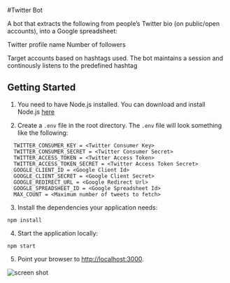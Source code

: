 #Twitter Bot

A bot that extracts the following from people’s Twitter bio (on public/open accounts), into a Google spreadsheet:

Twitter profile name
Number of followers

Target accounts based on hashtags used. The bot maintains a session and continously listens to the predefined hashtag

## Getting Started

1. You need to have Node.js installed. You can download and install Node.js [here](http://nodejs.org/)

2. Create a `.env` file in the root directory. The `.env` file will look something like the following:

  ```none
    TWITTER_CONSUMER_KEY = <Twitter Consumer Key>
    TWITTER_CONSUMER_SECRET = <Twitter Consumer Secret>
    TWITTER_ACCESS_TOKEN = <Twitter Access Token>
    TWITTER_ACCESS_TOKEN_SECRET = <Twitter Access Token Secret>
    GOOGLE_CLIENT_ID = <Google Client Id>
    GOOGLE_CLIENT_SECRET = <Google Client Secret>
    GOOGLE_REDIRECT_URL = <Google Redirect Url>
    GOOGLE_SPREADSHEET_ID = <Google Spreadsheet Id>
    MAX_COUNT = <Maximum number of tweets to fetch>
  ```

3. Install the dependencies your application needs:

  ```none
  npm install
  ```
4. Start the application locally:

  ```none
  npm start
  ```

5. Point your browser to [http://localhost:3000](http://localhost:3000).

![screen shot](https://github.com/OpesanyaAdebayo/Twitter-Bot/blob/master/Twitter%20Bot%20Exercise.gif)
